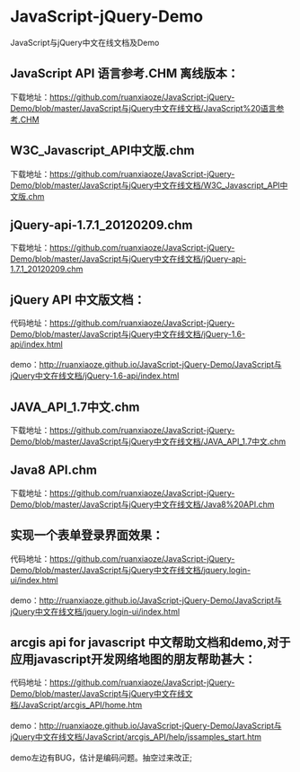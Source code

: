 # JavaScript-jQuery-Demo
JavaScript与jQuery中文在线文档及Demo
  
## JavaScript API 语言参考.CHM  离线版本：
 下载地址：https://github.com/ruanxiaoze/JavaScript-jQuery-Demo/blob/master/JavaScript与jQuery中文在线文档/JavaScript%20语言参考.CHM <br>
  
## W3C_Javascript_API中文版.chm
 下载地址：https://github.com/ruanxiaoze/JavaScript-jQuery-Demo/blob/master/JavaScript与jQuery中文在线文档/W3C_Javascript_API中文版.chm <br>
 
## jQuery-api-1.7.1_20120209.chm
 下载地址：https://github.com/ruanxiaoze/JavaScript-jQuery-Demo/blob/master/JavaScript与jQuery中文在线文档/jQuery-api-1.7.1_20120209.chm <br>
 
## jQuery API 中文版文档：
 代码地址：https://github.com/ruanxiaoze/JavaScript-jQuery-Demo/blob/master/JavaScript与jQuery中文在线文档/jQuery-1.6-api/index.html<br><br>
 demo：http://ruanxiaoze.github.io/JavaScript-jQuery-Demo/JavaScript与jQuery中文在线文档/jQuery-1.6-api/index.html <br>  
 
## JAVA_API_1.7中文.chm
 下载地址：https://github.com/ruanxiaoze/JavaScript-jQuery-Demo/blob/master/JavaScript与jQuery中文在线文档/JAVA_API_1.7中文.chm <br>

## Java8 API.chm
 下载地址：https://github.com/ruanxiaoze/JavaScript-jQuery-Demo/blob/master/JavaScript与jQuery中文在线文档/Java8%20API.chm <br>
 
## 实现一个表单登录界面效果：
 代码地址：https://github.com/ruanxiaoze/JavaScript-jQuery-Demo/blob/master/JavaScript与jQuery中文在线文档/jquery.login-ui/index.html<br><br>
 demo：http://ruanxiaoze.github.io/JavaScript-jQuery-Demo/JavaScript与jQuery中文在线文档/jquery.login-ui/index.html <br>

## arcgis api for javascript 中文帮助文档和demo,对于应用javascript开发网络地图的朋友帮助甚大：
 代码地址：https://github.com/ruanxiaoze/JavaScript-jQuery-Demo/blob/master/JavaScript与jQuery中文在线文档/JavaScript/arcgis_API/home.htm<br><br>
 demo：http://ruanxiaoze.github.io/JavaScript-jQuery-Demo/JavaScript与jQuery中文在线文档/JavaScript/arcgis_API/help/jssamples_start.htm <br>  
 demo左边有BUG，估计是编码问题。抽空过来改正;<br>
 
